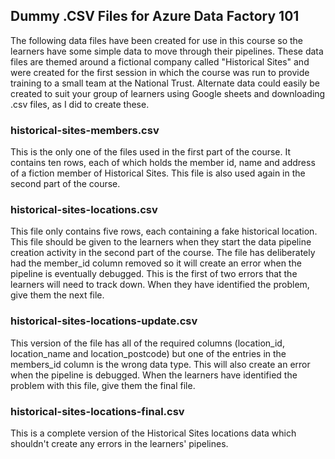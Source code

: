 ## Dummy .CSV Files for Azure Data Factory 101

The following data files have been created for use in this course so the learners have some simple data to move through their pipelines. These data files are themed around a fictional company called "Historical Sites" and were created for the first session in which the course was run to provide training to a small team at the National Trust. Alternate data could easily be created to suit your group of learners using Google sheets and downloading .csv files, as I did to create these.

### historical-sites-members.csv
This is the only one of the files used in the first part of the course. It contains ten rows, each of which holds the member id, name and address of a fiction member of Historical Sites. This file is also used again in the second part of the course.

### historical-sites-locations.csv
This file only contains five rows, each containing a fake historical location. This file should be given to the learners when they start the data pipeline creation activity in the second part of the course. The file has deliberately had the member_id column removed so it will create an error when the pipeline is eventually debugged. This is the first of two errors that the learners will need to track down. When they have identified the problem, give them the next file.

### historical-sites-locations-update.csv
This version of the file has all of the required columns (location_id, location_name and location_postcode) but one of the entries in the members_id column is the wrong data type. This will also create an error when the pipeline is debugged. When the learners have identified the problem with this file, give them the final file.

### historical-sites-locations-final.csv
This is a complete version of the Historical Sites locations data which shouldn't create any errors in the learners' pipelines.